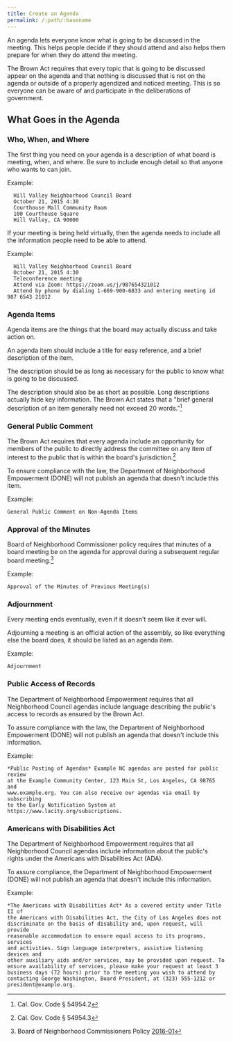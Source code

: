 ```yaml
---
title: Create an Agenda
permalink: /:path/:basename
---
```


An agenda
lets everyone know
what is going
to be discussed
in the meeting.
This helps people decide
if they should attend
and also helps them
prepare for
when they do
attend the meeting.

The Brown Act requires
that every topic
that is going
to be discussed
appear on the agenda
and that nothing is discussed
that is not
on the agenda
or outside
of a properly agendized and noticed meeting.
This is so
everyone can be
aware of
and participate in
the deliberations of government.

## What Goes in the Agenda

### Who, When, and Where

The first thing you need
on your agenda
is a description
of what board is meeting, when, and where.
Be sure to include enough detail
so that anyone
who wants to
can join.

Example:

      Hill Valley Neighborhood Council Board
      October 21, 2015 4:30
      Courthouse Mall Community Room
      100 Courthouse Square
      Hill Valley, CA 90000

If your meeting is being held virtually,
then the agenda needs
to include
all the information
people need
to be able
to attend.

Example:

      Hill Valley Neighborhood Council Board
      October 21, 2015 4:30
      Teleconference meeting
      Attend via Zoom: https://zoom.us/j/987654321012
      Attend by phone by dialing 1-669-900-6833 and entering meeting id 987 6543 21012

### Agenda Items

Agenda items are the things
that the board
may actually discuss
and take action on.

An agenda item should include
a title for easy reference,
and a brief description
of the item.

The description should be
as long as necessary
for the public to know
what is going
to be discussed.

The description should also be
as short
as possible.
Long descriptions
actually hide
key information.
The Brown Act states that
a "brief general description
of an item
generally need not
exceed 20 words."[^549542]

### General Public Comment

The Brown Act requires that
every agenda include
an opportunity
for members
of the public
to directly address the committee
on any item
of interest
to the public
that is within
the board's jurisdiction.[^549543]

To ensure compliance
with the law,
the Department of Neighborhood Empowerment (DONE)
will not publish
an agenda
that doesn't
include this item.

Example:

    General Public Comment on Non-Agenda Items

[^549542]: Cal. Gov. Code § 54954.2
[^549543]: Cal. Gov. Code § 54954.3

### Approval of the Minutes

Board of Neighborhood Commissioner policy requires
that minutes
of a board meeting
be on the agenda
for approval
during a subsequent regular board meeting.[^bonc201601]

Example:

    Approval of the Minutes of Previous Meeting(s)

[^bonc201601]: Board of Neighborhood Commissioners Policy [2016-01](https://empowerla.org/wp-content/uploads/2019/03/Amended-Minutes-Policy-Resolution1-03.18.19.pdf)

### Adjournment

Every meeting ends eventually,
even if
it doesn't seem
like it ever will.

Adjourning a meeting
is an official action
of the assembly,
so like everything else
the board does,
it should be listed
as an agenda item.

Example:

    Adjournment

### Public Access of Records

The Department of Neighborhood Empowerment requires
that all Neighborhood Council agendas
include language
describing the public's access
to records
as ensured
by the Brown Act.

To assure compliance
with the law,
the Department of Neighborhood Empowerment (DONE)
will not publish
an agenda that doesn't
include this information.

Example:

    *Public Posting of Agendas* Example NC agendas are posted for public review
    at the Example Community Center, 123 Main St, Los Angeles, CA 98765 and
    www.example.org. You can also receive our agendas via email by subscribing
    to the Early Notification System at https://www.lacity.org/subscriptions.

### Americans with Disabilities Act

The Department of Neighborhood Empowerment requires
that all Neighborhood Council agendas
include information
about the public's rights
under the Americans with Disabilities Act (ADA).

To assure compliance,
the Department of Neighborhood Empowerment (DONE) will not publish
an agenda
that doesn't
include this information.

Example:

    *The Americans with Disabilities Act* As a covered entity under Title II of
    the Americans with Disabilities Act, the City of Los Angeles does not
    discriminate on the basis of disability and, upon request, will provide
    reasonable accommodation to ensure equal access to its programs, services
    and activities. Sign language interpreters, assistive listening devices and
    other auxiliary aids and/or services, may be provided upon request. To
    ensure availability of services, please make your request at least 3
    business days (72 hours) prior to the meeting you wish to attend by
    contacting George Washington, Board President, at (323) 555-1212 or
    president@example.org.
